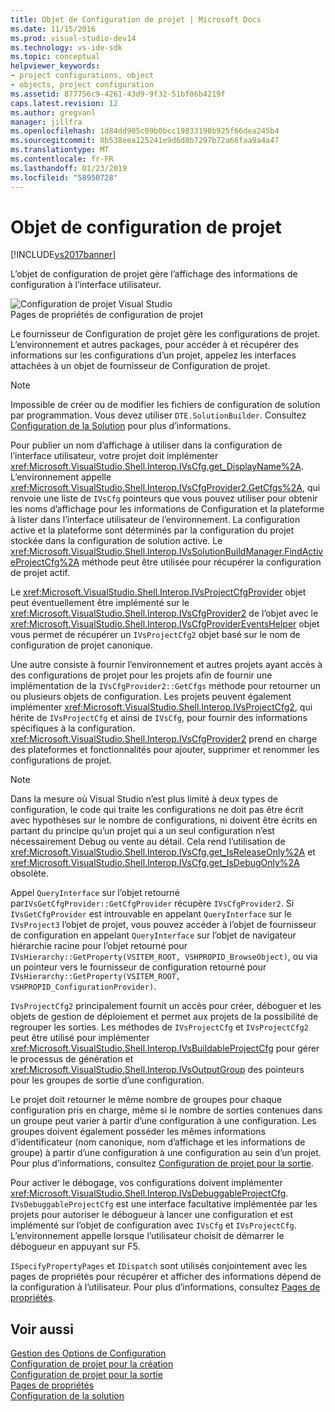 ```yaml
---
title: Objet de Configuration de projet | Microsoft Docs
ms.date: 11/15/2016
ms.prod: visual-studio-dev14
ms.technology: vs-ide-sdk
ms.topic: conceptual
helpviewer_keywords:
- project configurations, object
- objects, project configuration
ms.assetid: 877756c9-4261-43d9-9f32-51bf06b4219f
caps.latest.revision: 12
ms.author: gregvanl
manager: jillfra
ms.openlocfilehash: 1d84dd905c09b0bcc19833198b925f66dea245b4
ms.sourcegitcommit: 8b538eea125241e9d6d8b7297b72a66faa9a4a47
ms.translationtype: MT
ms.contentlocale: fr-FR
ms.lasthandoff: 01/23/2019
ms.locfileid: "58950728"
---
```

# <a name="project-configuration-object"></a>Objet de configuration de projet
[!INCLUDE[vs2017banner](../../includes/vs2017banner.md)]

L’objet de configuration de projet gère l’affichage des informations de configuration à l’interface utilisateur.  
  
 ![Configuration de projet Visual Studio](../../extensibility/internals/media/vsprojectcfg.gif "vsProjectCfg")  
Pages de propriétés de configuration de projet  
  
 Le fournisseur de Configuration de projet gère les configurations de projet. L’environnement et autres packages, pour accéder à et récupérer des informations sur les configurations d’un projet, appelez les interfaces attachées à un objet de fournisseur de Configuration de projet.  
  
> [!NOTE]
>  Impossible de créer ou de modifier les fichiers de configuration de solution par programmation. Vous devez utiliser `DTE.SolutionBuilder`. Consultez [Configuration de la Solution](../../extensibility/internals/solution-configuration.md) pour plus d’informations.  
  
 Pour publier un nom d’affichage à utiliser dans la configuration de l’interface utilisateur, votre projet doit implémenter <xref:Microsoft.VisualStudio.Shell.Interop.IVsCfg.get_DisplayName%2A>. L’environnement appelle <xref:Microsoft.VisualStudio.Shell.Interop.IVsCfgProvider2.GetCfgs%2A>, qui renvoie une liste de `IVsCfg` pointeurs que vous pouvez utiliser pour obtenir les noms d’affichage pour les informations de Configuration et la plateforme à lister dans l’interface utilisateur de l’environnement. La configuration active et la plateforme sont déterminés par la configuration du projet stockée dans la configuration de solution active. Le <xref:Microsoft.VisualStudio.Shell.Interop.IVsSolutionBuildManager.FindActiveProjectCfg%2A> méthode peut être utilisée pour récupérer la configuration de projet actif.  
  
 Le <xref:Microsoft.VisualStudio.Shell.Interop.IVsProjectCfgProvider> objet peut éventuellement être implémenté sur le <xref:Microsoft.VisualStudio.Shell.Interop.IVsCfgProvider2> de l’objet avec le <xref:Microsoft.VisualStudio.Shell.Interop.IVsCfgProviderEventsHelper> objet vous permet de récupérer un `IVsProjectCfg2` objet basé sur le nom de configuration de projet canonique.  
  
 Une autre consiste à fournir l’environnement et autres projets ayant accès à des configurations de projet pour les projets afin de fournir une implémentation de la `IVsCfgProvider2::GetCfgs` méthode pour retourner un ou plusieurs objets de configuration. Les projets peuvent également implémenter <xref:Microsoft.VisualStudio.Shell.Interop.IVsProjectCfg2>, qui hérite de `IVsProjectCfg` et ainsi de `IVsCfg`, pour fournir des informations spécifiques à la configuration. <xref:Microsoft.VisualStudio.Shell.Interop.IVsCfgProvider2> prend en charge des plateformes et fonctionnalités pour ajouter, supprimer et renommer les configurations de projet.  
  
> [!NOTE]
>  Dans la mesure où Visual Studio n’est plus limité à deux types de configuration, le code qui traite les configurations ne doit pas être écrit avec hypothèses sur le nombre de configurations, ni doivent être écrits en partant du principe qu’un projet qui a un seul configuration n’est nécessairement Debug ou vente au détail. Cela rend l’utilisation de <xref:Microsoft.VisualStudio.Shell.Interop.IVsCfg.get_IsReleaseOnly%2A> et <xref:Microsoft.VisualStudio.Shell.Interop.IVsCfg.get_IsDebugOnly%2A> obsolète.  
  
 Appel `QueryInterface` sur l’objet retourné par`IVsGetCfgProvider::GetCfgProvider` récupère `IVsCfgProvider2`. Si `IVsGetCfgProvider` est introuvable en appelant `QueryInterface` sur le `IVsProject3` l’objet de projet, vous pouvez accéder à l’objet de fournisseur de configuration en appelant `QueryInterface` sur l’objet de navigateur hiérarchie racine pour l’objet retourné pour `IVsHierarchy::GetProperty(VSITEM_ROOT, VSHPROPID_BrowseObject)`, ou via un pointeur vers le fournisseur de configuration retourné pour `IVsHierarchy::GetProperty(VSITEM_ROOT, VSHPROPID_ConfigurationProvider)`.  
  
 `IVsProjectCfg2` principalement fournit un accès pour créer, déboguer et les objets de gestion de déploiement et permet aux projets de la possibilité de regrouper les sorties. Les méthodes de `IVsProjectCfg` et `IVsProjectCfg2` peut être utilisé pour implémenter <xref:Microsoft.VisualStudio.Shell.Interop.IVsBuildableProjectCfg> pour gérer le processus de génération et <xref:Microsoft.VisualStudio.Shell.Interop.IVsOutputGroup> des pointeurs pour les groupes de sortie d’une configuration.  
  
 Le projet doit retourner le même nombre de groupes pour chaque configuration pris en charge, même si le nombre de sorties contenues dans un groupe peut varier à partir d’une configuration à une configuration. Les groupes doivent également posséder les mêmes informations d’identificateur (nom canonique, nom d’affichage et les informations de groupe) à partir d’une configuration à une configuration au sein d’un projet. Pour plus d’informations, consultez [Configuration de projet pour la sortie](../../extensibility/internals/project-configuration-for-output.md).  
  
 Pour activer le débogage, vos configurations doivent implémenter <xref:Microsoft.VisualStudio.Shell.Interop.IVsDebuggableProjectCfg>. `IVsDebuggableProjectCfg` est une interface facultative implémentée par les projets pour autoriser le débogueur à lancer une configuration et est implémenté sur l’objet de configuration avec `IVsCfg` et `IVsProjectCfg`. L’environnement appelle lorsque l’utilisateur choisit de démarrer le débogueur en appuyant sur F5.  
  
 `ISpecifyPropertyPages` et `IDispatch` sont utilisés conjointement avec les pages de propriétés pour récupérer et afficher des informations dépend de la configuration à l’utilisateur. Pour plus d’informations, consultez [Pages de propriétés](../../extensibility/internals/property-pages.md).  
  
## <a name="see-also"></a>Voir aussi  
 [Gestion des Options de Configuration](../../extensibility/internals/managing-configuration-options.md)   
 [Configuration de projet pour la création](../../extensibility/internals/project-configuration-for-building.md)   
 [Configuration de projet pour la sortie](../../extensibility/internals/project-configuration-for-output.md)   
 [Pages de propriétés](../../extensibility/internals/property-pages.md)   
 [Configuration de la solution](../../extensibility/internals/solution-configuration.md)
